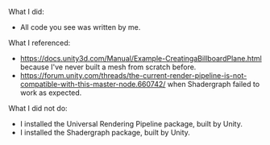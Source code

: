What I did:
 - All code you see was written by me.

What I referenced:
 - https://docs.unity3d.com/Manual/Example-CreatingaBillboardPlane.html because I've never built a mesh from scratch before.
 - https://forum.unity.com/threads/the-current-render-pipeline-is-not-compatible-with-this-master-node.660742/ when Shadergraph failed to work as expected.

What I did not do:
 - I installed the Universal Rendering Pipeline package, built by Unity.
 - I installed the Shadergraph package, built by Unity.

